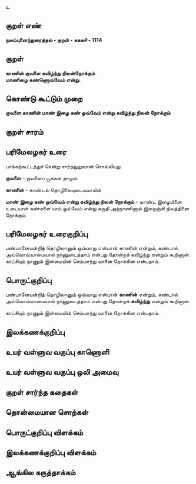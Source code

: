 உ

## குறள் எண் 

**நலம்புனைந்துரைத்தல் - குறள் - ககக௪ - 1114**

## குறள் 

**காணின் குவளை கவிழ்ந்து நிலன்நோக்கும்  
மாணிழை கண்ணொவ்வேம் என்று.** 

## கொண்டு கூட்டும் முறை

**குவளை காணின் மாண் இழை கண் ஒவ்வேம் என்று கவிழ்ந்து நிலன் நோக்கும்**

## குறள் சாரம் 


## பரிமேலழகர் உரை

பாங்கற்கூட்டத்துச் சென்று சார்தலுறுவான் சொல்லியது 

**குவளை** - குவளைப் பூக்கள் தாமும் 

**காணின்** - காண்டல் தொழிலையுடையவாயின் 

**மாண் இழை கண் ஒவ்வேம் என்று கவிழ்ந்து நிலன் நோக்கும்** - மாண்ட இழையினை உடையாள் கண்களை யாம் ஒவ்வேம் என்று கருதி அந்நாணினால் இறைஞ்சி நிலத்தினை நோக்கும்

## பரிமேலழகர் உரைகுறிப்பு   

பண்பானேயன்றித் தொழிலானும் ஒவ்வாது என்பான் காணின் என்றும், கண்டால் அவ்வொவ்வாமையால் நாணுடைத்தாம் என்பது தோன்றக் கவிழ்ந்து என்றும் கூறினான். காட்சியும் நாணும் இன்மையின் செம்மாந்து வானை நோக்கின என்பதாம்.

## பொருட்குறிப்பு 

பண்பானேயன்றித் தொழிலானும் ஒவ்வாது என்பான் **காணின்** என்றும், 
கண்டால் அவ்வொவ்வாமையால் நாணுடைத்தாம் என்பது தோன்றக் **கவிழ்ந்து** என்றும் கூறினான். 

காட்சியும் நாணும் இன்மையின் செம்மாந்து வானை நோக்கின என்பதாம்.

## இலக்கணக்குறிப்பு  


## உயர் வள்ளுவ வகுப்பு காணொளி


## உயர் வள்ளுவ வகுப்பு ஒலி அமைவு 

 
## குறள் சார்ந்த கதைகள் 


## தொன்மையான சொற்கள்


## பொருட்குறிப்பு விளக்கம்


## இலக்கணக்குறிப்பு விளக்கம்


## ஆங்கில கருத்தாக்கம் 



